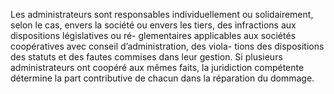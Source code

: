 Les administrateurs sont responsables individuellement ou solidairement, selon le cas, envers la société ou envers les tiers, des infractions aux dispositions législatives ou ré- glementaires applicables aux sociétés coopératives avec conseil d’administration, des viola- tions des dispositions des statuts et des fautes commises dans leur gestion.
Si plusieurs administrateurs ont coopéré aux mêmes faits, la juridiction compétente détermine la part contributive de chacun dans la réparation du dommage.